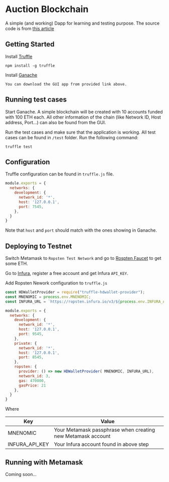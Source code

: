 # Auction Blockchain
A simple (and working) Dapp for learning and testing purpose.
The source code is from [this article](https://medium.com/coinmonks/test-a-smart-contract-with-truffle-3eb8e1929370)

## Getting Started
Install [Truffle](https://truffleframework.com/)
```
npm install -g truffle
```

Install [Ganache](https://truffleframework.com/ganache)
```
You can download the GUI app from provided link above.
```

## Running test cases
Start Ganache. A simple blockchain will be created with 10 accounts funded with 100 ETH each. All other information of the chain (like Network ID, Host address, Port...) can also be found from the GUI.

Run the test cases and make sure that the application is working. All test cases can be found in `/test` folder. Run the following command:
```
truffle test
```

## Configuration
Truffle configuration can be found in `truffle.js` file.

```JavaScript
module.exports = {
  networks: {
    development: {
      network_id: '*',
      host: '127.0.0.1',
      port: 7545,
    },
  }
}
```

Note that `host` and `port` should match with the ones showing in Ganache.

## Deploying to Testnet
Switch Metamask to `Ropsten Test Network` and go to [Rospten Faucet](https://faucet.metamask.io/) to get some ETH.

Go to [Infura](https://infura.io/), register a free account and get Infura `API_KEY`.

Add Ropsten Nework configuration to `truffle.js`
```JavaScript
const HDWalletProvider = require("truffle-hdwallet-provider");
const MNENOMIC = process.env.MNENOMIC;
const INFURA_URL = `https://ropsten.infura.io/v3/${process.env.INFURA_API_KEY}`;

module.exports = {
  networks: {
    development: {
      network_id: '*',
      host: '127.0.0.1',
      port: 9545,
    },
    private: {
      network_id: '*',
      host: '127.0.0.1',
      port: 8545,
    },
    ropsten: {
      provider: () => new HDWalletProvider( MNENOMIC, INFURA_URL),
      network_id: 3,
      gas: 470000,
      gasPrice: 21
    },
  }
}
```
Where

|Key|Value|
|----|----|
|MNENOMIC|Your Metamask passphrase when creating new Metamask account|
|INFURA_API_KEY|Your Infura account found in above step|


## Running with Metamask
Coming soon...